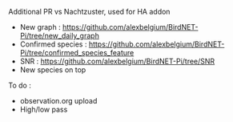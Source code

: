 Additional PR vs Nachtzuster, used for HA addon
- New graph : https://github.com/alexbelgium/BirdNET-Pi/tree/new_daily_graph
- Confirmed species : https://github.com/alexbelgium/BirdNET-Pi/tree/confirmed_species_feature
- SNR : https://github.com/alexbelgium/BirdNET-Pi/tree/SNR
- New species on top

To do :
- observation.org upload
- High/low pass
